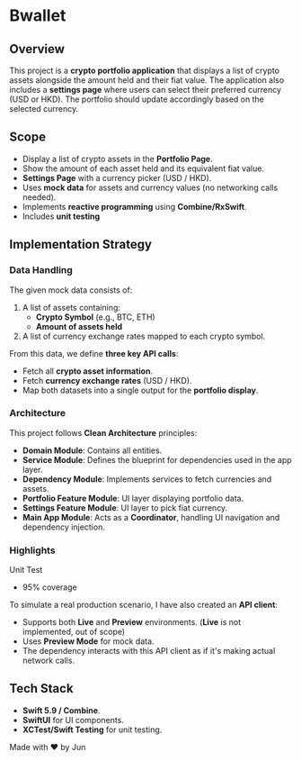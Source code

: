 # Bwallet

## Overview
This project is a **crypto portfolio application** that displays a list of crypto assets alongside the amount held and their fiat value. The application also includes a **settings page** where users can select their preferred currency (USD or HKD). The portfolio should update accordingly based on the selected currency.

## Scope
- Display a list of crypto assets in the **Portfolio Page**.
- Show the amount of each asset held and its equivalent fiat value.
- **Settings Page** with a currency picker (USD / HKD).
- Uses **mock data** for assets and currency values (no networking calls needed).
- Implements **reactive programming** using **Combine/RxSwift**.
- Includes **unit testing**

## Implementation Strategy
### Data Handling
The given mock data consists of:
1. A list of assets containing:
   - **Crypto Symbol** (e.g., BTC, ETH)
   - **Amount of assets held**
2. A list of currency exchange rates mapped to each crypto symbol.

From this data, we define **three key API calls**:
- Fetch all **crypto asset information**.
- Fetch **currency exchange rates** (USD / HKD).
- Map both datasets into a single output for the **portfolio display**.

### Architecture
This project follows **Clean Architecture** principles:
- **Domain Module**: Contains all entities.
- **Service Module**: Defines the blueprint for dependencies used in the app layer.
- **Dependency Module**: Implements services to fetch currencies and assets.
- **Portfolio Feature Module**: UI layer displaying portfolio data.
- **Settings Feature Module**: UI layer to pick fiat currency.
- **Main App Module**: Acts as a **Coordinator**, handling UI navigation and dependency injection.

### Highlights
Unit Test
- 95% coverage

To simulate a real production scenario, I have also created an **API client**:
- Supports both **Live** and **Preview** environments. (**Live** is not implemented, out of scope)
- Uses **Preview Mode** for mock data.
- The dependency interacts with this API client as if it's making actual network calls.

## Tech Stack
- **Swift 5.9 / Combine**.
- **SwiftUI** for UI components.
- **XCTest/Swift Testing** for unit testing.

Made with ❤️ by Jun
